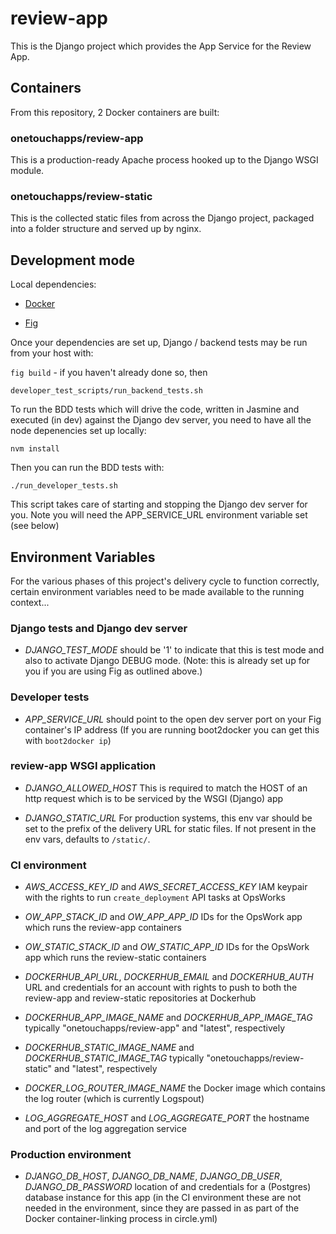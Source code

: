 # review-app

This is the Django project which provides the App Service for the Review App.

## Containers

From this repository, 2 Docker containers are built:

### onetouchapps/review-app

This is a production-ready Apache process hooked up to the Django WSGI module.

### onetouchapps/review-static

This is the collected static files from across the Django project, packaged
into a folder structure and served up by nginx.

## Development mode

Local dependencies:

  - [Docker](https://docs.docker.com/installation/#installation)

  - [Fig](http://www.fig.sh/install.html)

Once your dependencies are set up, Django / backend tests may be run from your
host with:

``fig build`` - if you haven't already done so, then

``developer_test_scripts/run_backend_tests.sh``

To run the BDD tests which will drive the code, written in Jasmine and
executed (in dev) against the Django dev server, you need to have all the node
depenencies set up locally:

``nvm install``

Then you can run the BDD tests with:

``./run_developer_tests.sh``

This script takes care of starting and stopping the Django dev server for you.
Note you will need the APP_SERVICE_URL environment variable set (see below)

## Environment Variables

For the various phases of this project's delivery cycle to function correctly,
certain environment variables need to be made available to the running
context...

### Django tests and Django dev server

  - *DJANGO_TEST_MODE* should be '1' to indicate that this is test mode and
    also to activate Django DEBUG mode. (Note: this is already set up for you
    if you are using Fig as outlined above.)

### Developer tests

  - *APP_SERVICE_URL* should point to the open dev server port on your Fig
    container's IP address (If you are running boot2docker you can get this
    with ``boot2docker ip``)

### review-app WSGI application

  - *DJANGO_ALLOWED_HOST* This is required to match the HOST of an http request
    which is to be serviced by the WSGI (Django) app

  - *DJANGO_STATIC_URL* For production systems, this env var should be set to
    the prefix of the delivery URL for static files. If not present in the env
    vars, defaults to ``/static/``.

### CI environment

  - *AWS_ACCESS_KEY_ID* and *AWS_SECRET_ACCESS_KEY* IAM keypair with the
    rights to run ``create_deployment`` API tasks at OpsWorks

  - *OW_APP_STACK_ID* and *OW_APP_APP_ID* IDs for the OpsWork app which runs
    the review-app containers

  - *OW_STATIC_STACK_ID* and *OW_STATIC_APP_ID* IDs for the OpsWork app which
    runs the review-static containers

  - *DOCKERHUB_API_URL*, *DOCKERHUB_EMAIL* and *DOCKERHUB_AUTH* URL and
    credentials for an account with rights to push to both the review-app and
    review-static repositories at Dockerhub

  - *DOCKERHUB_APP_IMAGE_NAME* and *DOCKERHUB_APP_IMAGE_TAG* typically
    "onetouchapps/review-app" and "latest", respectively

  - *DOCKERHUB_STATIC_IMAGE_NAME* and *DOCKERHUB_STATIC_IMAGE_TAG* typically
    "onetouchapps/review-static" and "latest", respectively

  - *DOCKER_LOG_ROUTER_IMAGE_NAME* the Docker image which contains the log
    router (which is currently Logspout)

  - *LOG_AGGREGATE_HOST* and *LOG_AGGREGATE_PORT* the hostname and port of the
    log aggregation service

### Production environment

  - *DJANGO_DB_HOST*, *DJANGO_DB_NAME*, *DJANGO_DB_USER*, *DJANGO_DB_PASSWORD*
    location of and credentials for a (Postgres) database instance for this app
    (in the CI environment these are not needed in the environment, since they
    are passed in as part of the Docker container-linking process in
    circle.yml)
